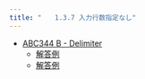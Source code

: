 ```yaml
---
title: "　　1.3.7 入力行数指定なし"
---
```


- [ABC344 B - Delimiter](https://atcoder.jp/contests/abc344/tasks/abc344_b)
    - [解答例](https://atcoder.jp/contests/abc344/submissions/51101400)
    - [解答例](https://atcoder.jp/contests/abc344/submissions/51101508)